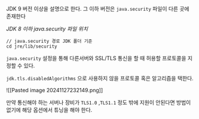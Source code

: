 
JDK 9 버전 이상을 설명으로 한다. 그 이하 버전은 `java.security` 파일이 다른 곳에 존재한다

*JDK 8 이하 java.security 파일 위치*
```
// java.security 경로 JDK 폴더 기준
cd jre/lib/security
```


`java.security` 설정을 통해 다른서버와 SSL/TLS 통신을 할 때 허용할 프로토콜을 지정할 수 있다.

`jdk.tls.disabledAlgorithms` 으로 사용하지 않을 프로토콜 혹은 알고리즘을 택한다. 

![[Pasted image 20241127232149.png]]

만약 통신해야 하는 서버나 장비가 `TLS1.0` ,`TLS1.1` 정도 밖에 지원이 안된다면 방법이 없기에 해당 옵션에서 튜닝을 해야 한다.
